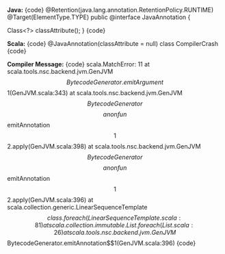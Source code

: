 __Java:__
{code}
@Retention(java.lang.annotation.RetentionPolicy.RUNTIME)
@Target(ElementType.TYPE)
public @interface JavaAnnotation {

  Class<?> classAttribute();
}
{code}

__Scala:__
{code}
@JavaAnnotation(classAttribute = null)
class CompilerCrash
{code}

__Compiler Message:__
{code}
 scala.MatchError: 11
at scala.tools.nsc.backend.jvm.GenJVM$$BytecodeGenerator.emitArgument$$1(GenJVM.scala:343)
at scala.tools.nsc.backend.jvm.GenJVM$$BytecodeGenerator$$$$anonfun$$emitAnnotation$$1$$2.apply(GenJVM.scala:398)
at scala.tools.nsc.backend.jvm.GenJVM$$BytecodeGenerator$$$$anonfun$$emitAnnotation$$1$$2.apply(GenJVM.scala:396)
at scala.collection.generic.LinearSequenceTemplate$$class.foreach(LinearSequenceTemplate.scala:81)
at scala.collection.immutable.List.foreach(List.scala:26)
at scala.tools.nsc.backend.jvm.GenJVM$$BytecodeGenerator.emitAnnotation$$1(GenJVM.scala:396)
{code}

